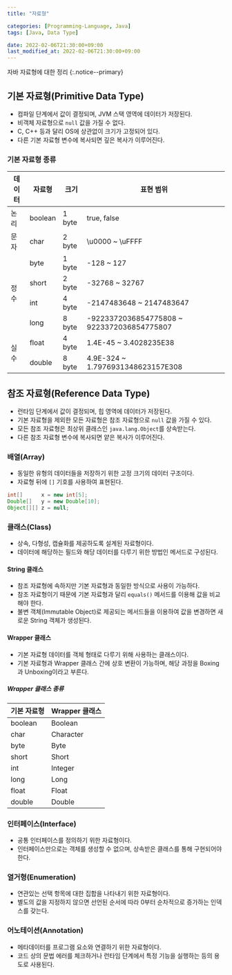 ```yaml
---
title: "자료형"

categories: [Programming-Language, Java]
tags: [Java, Data Type]

date: 2022-02-06T21:30:00+09:00
last_modified_at: 2022-02-06T21:30:00+09:00
---
```


자바 자료형에 대한 정리
{:.notice--primary}

## 기본 자료형(Primitive Data Type)

- 컴파일 단계에서 값이 결정되며, JVM 스택 영역에 데이터가 저장된다.
- 비객체 자료형으로 `null` 값을 가질 수 없다.
- C, C++ 등과 달리 OS에 상관없이 크기가 고정되어 있다.
- 다른 기본 자료형 변수에 복사되면 깊은 복사가 이루어진다.

### 기본 자료형 종류

<table>
    <thead>
        <tr>
            <th>데이터</th>
            <th>자료형</th>
            <th>크기</th>
            <th>표현 범위</th>
        </tr>
    </thead>
    <tbody>
        <tr>
            <td>논리</td>
            <td>boolean</td>
            <td>1 byte</td>
            <td>true, false</td>
        </tr>
        <tr>
            <td>문자</td>
            <td>char</td>
            <td>2 byte</td>
            <td>\u0000 ~ \uFFFF</td>
        </tr>
        <tr>
            <td rowspan=4>정수</td>
            <td>byte</td>
            <td>1 byte</td>
            <td>-128 ~ 127</td>
        </tr>
        <tr>
            <td>short</td>
            <td>2 byte</td>
            <td>-32768 ~ 32767</td>
        </tr>
        <tr>
            <td>int</td>
            <td>4 byte</td>
            <td>-2147483648 ~ 2147483647</td>
        </tr>
        <tr>
            <td>long</td>
            <td>8 byte</td>
            <td>-9223372036854775808 ~ 9223372036854775807</td>
        </tr>
        <tr>
            <td rowspan=2>실수</td>
            <td>float</td>
            <td>4 byte</td>
            <td>1.4E-45 ~ 3.4028235E38</td>
        </tr>
        <tr>
            <td>double</td>
            <td>8 byte</td>
            <td>4.9E-324 ~ 1.7976931348623157E308</td>
        </tr>
    </tbody>
</table>

## 참조 자료형(Reference Data Type)

- 런타임 단계에서 값이 결정되며, 힙 영역에 데이터가 저장된다.
- 기본 자료형을 제외한 모든 자료형은 참조 자료형으로 `null` 값을 가질 수 있다.
- 모든 참조 자료형은 최상위 클래스인 `java.lang.Object`를 상속받는다.
- 다른 참조 자료형 변수에 복사되면 얕은 복사가 이루어진다.

### 배열(Array)

- 동일한 유형의 데이터들을 저장하기 위한 고정 크기의 데이터 구조이다.
- 자료형 뒤에 `[]` 기호를 사용하여 표현된다.

``` java
int[]      x = new int[5];
Double[]   y = new Double[10];
Object[][] z = null;
```

### 클래스(Class)

- 상속, 다형성, 캡슐화를 제공하도록 설계된 자료형이다.
- 데이터에 해당하는 필드와 해당 데이터를 다루기 위한 방법인 메서드로 구성된다.

#### String 클래스

- 참조 자료형에 속하지만 기본 자료형과 동일한 방식으로 사용이 가능하다.
- 참조 자료형이기 때문에 기본 자료형과 달리 `equals()` 메서드를 이용해 값을 비교해야 한다.
- 불변 객체(Immutable Object)로 제공되는 메서드들을 이용하여 값을 변경하면 새로운 String 객체가 생성된다.

#### Wrapper 클래스

- 기본 자료형 데이터를 객체 형태로 다루기 위해 사용하는 클래스이다.
- 기본 자료형과 Wrapper 클래스 간에 상호 변환이 가능하며, 해당 과정을 Boxing과 Unboxing이라고 부른다.

##### Wrapper 클래스 종류

| 기본 자료형 | Wrapper 클래스 |
| --- | --- |
| boolean | Boolean |
| char | Character |
| byte | Byte |
| short | Short |
| int | Integer |
| long | Long |
| float | Float |
| double | Double |

### 인터페이스(Interface)

- 공통 인터페이스를 정의하기 위한 자료형이다.
- 인터페이스만으로는 객체를 생성할 수 없으며, 상속받은 클래스를 통해 구현되어야 한다.

### 열거형(Enumeration)

- 연관있는 선택 항목에 대한 집합을 나타내기 위한 자료형이다.
- 별도의 값을 지정하지 않으면 선언된 순서에 따라 0부터 순차적으로 증가하는 인덱스를 갖는다.

### 어노테이션(Annotation)

- 메타데이터를 프로그램 요소와 연결하기 위한 자료형이다.
- 코드 상의 문법 에러를 체크하거나 런타임 단계에서 특정 기능을 실행하는 등의 용도로 사용된다.